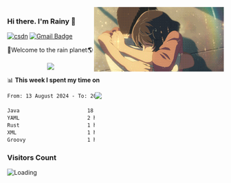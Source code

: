 <img  align='right' height="150" src="https://github.com/LikeRainDay/LikeRainDay/blob/master/pic/img_rain_1.gif?raw=true">



### Hi there. I'm Rainy :lemon:

[![csdn](https://img.shields.io/badge/-csdn-c14438?style=flat-square&logo=c&logoColor=white)](https://blog.csdn.net/qq_15807167)
[![Gmail Badge](https://img.shields.io/badge/-gmail-c14438?style=flat-square&logo=Gmail&logoColor=white&link=mailto:houshuai0816@gmail.com)](mailto:houshuai0816@gmail.com)

🚀Welcome to the rain planet🌎

<center>
<img align='center'  src="https://source.unsplash.com/user/rainyhehe/likes">
</center>

📊 **This week I spent my time on**

<img align='right'   width="300" src="https://github-readme-stats.vercel.app/api?username=LikeRainDay&show_icons=true&title_color=fff&icon_color=79ff97&text_color=9f9f9f&bg_color=151515&count_private=true">

<!--START_SECTION:waka-->

```txt
From: 13 August 2024 - To: 20 August 2024

Java                      18 hrs 23 mins  ███████████████▓░░░░░░░░░   62.16 %
YAML                      2 hrs 46 mins   ██▒░░░░░░░░░░░░░░░░░░░░░░   09.40 %
Rust                      1 hr 56 mins    █▓░░░░░░░░░░░░░░░░░░░░░░░   06.56 %
XML                       1 hr 22 mins    █░░░░░░░░░░░░░░░░░░░░░░░░   04.62 %
Groovy                    1 hr 19 mins    █░░░░░░░░░░░░░░░░░░░░░░░░   04.49 %
```

<!--END_SECTION:waka-->

### Visitors Count
<img align="left" src = "https://profile-counter.glitch.me/LikeRainDay/count.svg" alt ="Loading">
